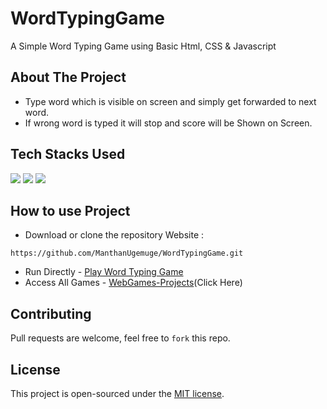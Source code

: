 # WordTypingGame

A Simple Word Typing Game using Basic Html, CSS & Javascript

## About The Project
- Type word which is visible on screen and simply get forwarded to next word.
- If wrong word is typed it will stop and score will be Shown on Screen.

## Tech Stacks Used

<a target="_blank" href="https://www.w3schools.com/html/default.asp"><img src="https://img.shields.io/badge/html5%20-%23E34F26.svg?&style=for-the-badge&logo=html5&logoColor=white"></img></a>
<a target="_blank" href="https://www.w3schools.com/css/default.asp"><img src="https://img.shields.io/badge/css3%20-%231572B6.svg?&style=for-the-badge&logo=css3&logoColor=white"></img></a>
<a target="_blank" href="https://www.w3schools.com/js/default.asp"><img src="https://img.shields.io/badge/javascript%20-%23323330.svg?&style=for-the-badge&logo=javascript&logoColor=%23F7DF1E"></img></a>

## How to use Project


- Download or clone the repository Website : 

```
https://github.com/ManthanUgemuge/WordTypingGame.git
```
- Run Directly - [Play Word Typing Game](https://manthanugemuge.github.io/WordTypingGame/)
- Access All Games - [WebGames-Projects](https://github.com/ManthanUgemuge/WebGames-Projects)(Click Here)

## Contributing
Pull requests are welcome, feel free to ```fork``` this repo.

## License
This project is open-sourced under the [MIT license]().
